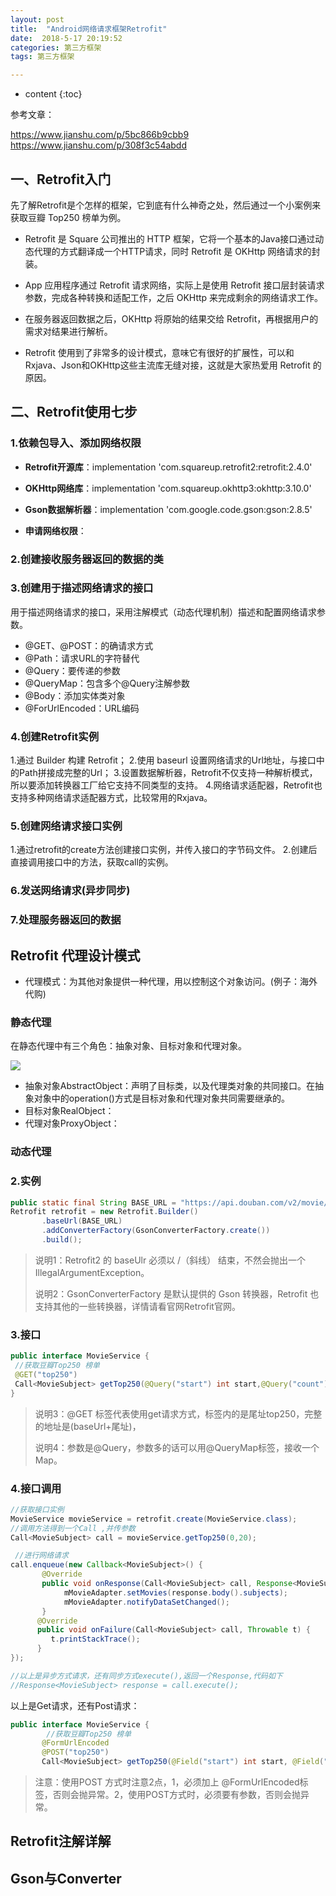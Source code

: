 ```yaml
---
layout: post
title:  "Android网络请求框架Retrofit"
date:  2018-5-17 20:19:52
categories: 第三方框架
tags: 第三方框架

---
```

* content
{:toc}



参考文章：

https://www.jianshu.com/p/5bc866b9cbb9
https://www.jianshu.com/p/308f3c54abdd

## 一、Retrofit入门

先了解Retrofit是个怎样的框架，它到底有什么神奇之处，然后通过一个小案例来获取豆瓣 Top250 榜单为例。

- Retrofit 是 Square 公司推出的 HTTP 框架，它将一个基本的Java接口通过动态代理的方式翻译成一个HTTP请求，同时 Retrofit 是 OKHttp 网络请求的封装。

- App 应用程序通过 Retrofit 请求网络，实际上是使用 Retrofit 接口层封装请求参数，完成各种转换和适配工作，之后 OKHttp 来完成剩余的网络请求工作。

- 在服务器返回数据之后，OKHttp 将原始的结果交给 Retrofit，再根据用户的需求对结果进行解析。

- Retrofit 使用到了非常多的设计模式，意味它有很好的扩展性，可以和Rxjava、Json和OKHttp这些主流库无缝对接，这就是大家热爱用 Retrofit 的原因。


## 二、Retrofit使用七步

### 1.依赖包导入、添加网络权限

- **Retrofit开源库**：implementation 'com.squareup.retrofit2:retrofit:2.4.0'
- **OKHttp网络库**：implementation 'com.squareup.okhttp3:okhttp:3.10.0'
- **Gson数据解析器**：implementation 'com.google.code.gson:gson:2.8.5'

- **申请网络权限**：<uses-permission android:name="android.permission.INTERNET"/>

### 2.创建接收服务器返回的数据的类

### 3.创建用于描述网络请求的接口

用于描述网络请求的接口，采用注解模式（动态代理机制）描述和配置网络请求参数。

- @GET、@POST：的确请求方式
- @Path：请求URL的字符替代
- @Query：要传递的参数
- @QueryMap：包含多个@Query注解参数
- @Body：添加实体类对象
- @ForUrlEncoded：URL编码

### 4.创建Retrofit实例

1.通过 Builder 构建 Retrofit；
2.使用 baseurl 设置网络请求的Url地址，与接口中的Path拼接成完整的Url；
3.设置数据解析器，Retrofit不仅支持一种解析模式，所以要添加转换器工厂给它支持不同类型的支持。
4.网络请求适配器，Retrofit也支持多种网络请求适配器方式，比较常用的Rxjava。

### 5.创建网络请求接口实例

1.通过retrofit的create方法创建接口实例，并传入接口的字节码文件。
2.创建后直接调用接口中的方法，获取call的实例。

### 6.发送网络请求(异步同步)

### 7.处理服务器返回的数据



## Retrofit 代理设计模式

- 代理模式：为其他对象提供一种代理，用以控制这个对象访问。(例子：海外代购)

### 静态代理

在静态代理中有三个角色：抽象对象、目标对象和代理对象。

![](https://i.imgur.com/ymw2QcF.png)

- 抽象对象AbstractObject：声明了目标类，以及代理类对象的共同接口。在抽象对象中的operation()方式是目标对象和代理对象共同需要继承的。
- 目标对象RealObject：
- 代理对象ProxyObject：





### 动态代理









### 2.实例

```java
public static final String BASE_URL = "https://api.douban.com/v2/movie/";
Retrofit retrofit = new Retrofit.Builder() 
       .baseUrl(BASE_URL) 
       .addConverterFactory(GsonConverterFactory.create())
       .build();
```

> 说明1：Retrofit2 的 baseUlr 必须以 /（斜线） 结束，不然会抛出一个 IllegalArgumentException。
> 
> 说明2：GsonConverterFactory 是默认提供的 Gson 转换器，Retrofit 也支持其他的一些转换器，详情请看官网Retrofit官网。


### 3.接口

```java
public interface MovieService { 
 //获取豆瓣Top250 榜单 
 @GET("top250")
 Call<MovieSubject> getTop250(@Query("start") int start,@Query("count")int count);
}
```

> 说明3：@GET 标签代表使用get请求方式，标签内的是尾址top250，完整的地址是(baseUrl+尾址)，
> 
> 说明4：参数是@Query，参数多的话可以用@QueryMap标签，接收一个Map。

### 4.接口调用

```java
//获取接口实例
MovieService movieService = retrofit.create(MovieService.class); 
//调用方法得到一个Call ,并传参数
Call<MovieSubject> call = movieService.getTop250(0,20);

 //进行网络请求 
call.enqueue(new Callback<MovieSubject>() {
       @Override 
       public void onResponse(Call<MovieSubject> call, Response<MovieSubject> response) { 
            mMovieAdapter.setMovies(response.body().subjects);     
            mMovieAdapter.notifyDataSetChanged(); 
       } 
      @Override 
      public void onFailure(Call<MovieSubject> call, Throwable t) { 
         t.printStackTrace(); 
      } 
});

//以上是异步方式请求，还有同步方式execute(),返回一个Response,代码如下
//Response<MovieSubject> response = call.execute();
```

以上是Get请求，还有Post请求：
```java
public interface MovieService { 
        //获取豆瓣Top250 榜单 
       @FormUrlEncoded
       @POST("top250") 
       Call<MovieSubject> getTop250(@Field("start") int start, @Field("count") int count);
```

> 注意：使用POST 方式时注意2点，1，必须加上 @FormUrlEncoded标签，否则会抛异常。2，使用POST方式时，必须要有参数，否则会抛异常。

## Retrofit注解详解

## Gson与Converter